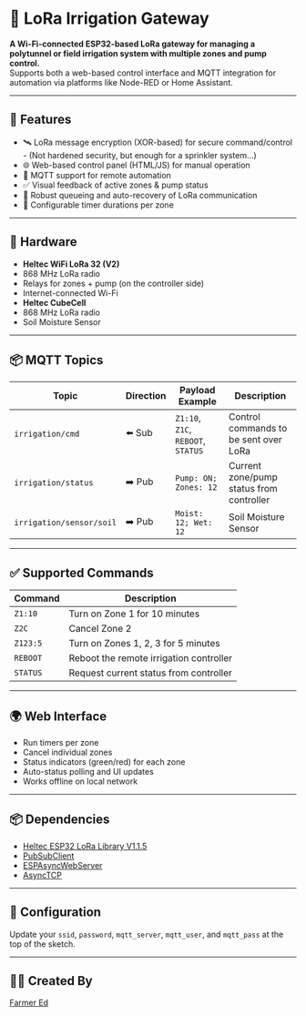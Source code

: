 # 🌱 LoRa Irrigation Gateway

**A Wi-Fi-connected ESP32-based LoRa gateway for managing a polytunnel or field irrigation system with multiple zones and pump control.**  
Supports both a web-based control interface and MQTT integration for automation via platforms like Node-RED or Home Assistant.

---

## 🚀 Features

- 🛰️ LoRa message encryption (XOR-based) for secure command/control - (Not hardened security, but enough for a sprinkler system...)
- 🌐 Web-based control panel (HTML/JS) for manual operation  
- 🔄 MQTT support for remote automation  
- ✅ Visual feedback of active zones & pump status  
- 📡 Robust queueing and auto-recovery of LoRa communication  
- 🔧 Configurable timer durations per zone  

---


## 🔧 Hardware

- **Heltec WiFi LoRa 32 (V2)**
- 868 MHz LoRa radio
- Relays for zones + pump (on the controller side)
- Internet-connected Wi-Fi
- **Heltec CubeCell**
- 868 MHz LoRa radio
- Soil Moisture Sensor

---

## 📦 MQTT Topics

| Topic               | Direction | Payload Example       | Description                          |
|--------------------|-----------|------------------------|--------------------------------------|
| `irrigation/cmd`   | ⬅️ Sub     | `Z1:10`, `Z1C`, `REBOOT`, `STATUS` | Control commands to be sent over LoRa |
| `irrigation/status`| ➡️ Pub     | `Pump: ON; Zones: 12` | Current zone/pump status from controller |
| `irrigation/sensor/soil`| ➡️ Pub     | `Moist: 12; Wet: 12` | Soil Moisture Sensor |

---

## ✅ Supported Commands

| Command     | Description                              |
|-------------|------------------------------------------|
| `Z1:10`     | Turn on Zone 1 for 10 minutes            |
| `Z2C`       | Cancel Zone 2                            |
| `Z123:5`    | Turn on Zones 1, 2, 3 for 5 minutes      |
| `REBOOT`    | Reboot the remote irrigation controller  |
| `STATUS`    | Request current status from controller   |

---

## 🌍 Web Interface

- Run timers per zone  
- Cancel individual zones  
- Status indicators (green/red) for each zone  
- Auto-status polling and UI updates  
- Works offline on local network  

---

## 📦 Dependencies

- [Heltec ESP32 LoRa Library V1.1.5](https://github.com/Heltec-Aaron-Lee/WiFi_Kit_series)  
- [PubSubClient](https://github.com/knolleary/pubsubclient)  
- [ESPAsyncWebServer](https://github.com/me-no-dev/ESPAsyncWebServer)  
- [AsyncTCP](https://github.com/me-no-dev/AsyncTCP)  

---

## 🔐 Configuration

Update your `ssid`, `password`, `mqtt_server`, `mqtt_user`, and `mqtt_pass` at the top of the sketch.

---

## 🧑‍🌾 Created By

[Farmer Ed](https://github.com/Farmer-Eds-Shed)  

